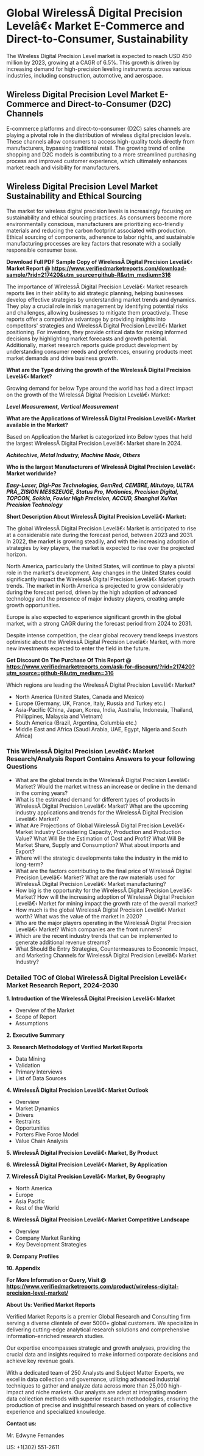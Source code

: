 <h1>Global WirelessÂ Digital Precision Levelâ€‹ Market E-Commerce and Direct-to-Consumer, Sustainability</h1><p class=""><p>The Wireless Digital Precision Level market is expected to reach USD 450 million by 2023, growing at a CAGR of 6.5%. This growth is driven by increasing demand for high-precision leveling instruments across various industries, including construction, automotive, and aerospace.</p><h2>Wireless Digital Precision Level Market E-Commerce and Direct-to-Consumer (D2C) Channels</h2><p>E-commerce platforms and direct-to-consumer (D2C) sales channels are playing a pivotal role in the distribution of wireless digital precision levels. These channels allow consumers to access high-quality tools directly from manufacturers, bypassing traditional retail. The growing trend of online shopping and D2C models is contributing to a more streamlined purchasing process and improved customer experience, which ultimately enhances market reach and visibility for manufacturers.</p><h2>Wireless Digital Precision Level Market Sustainability and Ethical Sourcing</h2><p>The market for wireless digital precision levels is increasingly focusing on sustainability and ethical sourcing practices. As consumers become more environmentally conscious, manufacturers are prioritizing eco-friendly materials and reducing the carbon footprint associated with production. Ethical sourcing of components, adherence to labor rights, and sustainable manufacturing processes are key factors that resonate with a socially responsible consumer base.</p></p><p class=""><strong>Download Full PDF Sample Copy of WirelessÂ Digital Precision Levelâ€‹ Market Report @ <a href="https://www.verifiedmarketreports.com/download-sample/?rid=217420&utm_source=github-R&utm_medium=316" target="_blank">https://www.verifiedmarketreports.com/download-sample/?rid=217420&utm_source=github-R&utm_medium=316</a></strong></p><p>The importance of&nbsp;WirelessÂ Digital Precision Levelâ€‹ Market research reports lies in their ability to aid strategic planning, helping businesses develop effective strategies by understanding market trends and dynamics. They play a crucial role in risk management by identifying potential risks and challenges, allowing businesses to mitigate them proactively. These reports offer a competitive advantage by providing insights into competitors' strategies and WirelessÂ Digital Precision Levelâ€‹ Market positioning. For investors, they provide critical data for making informed decisions by highlighting market forecasts and growth potential. Additionally, market research reports guide product development by understanding consumer needs and preferences, ensuring products meet market demands and drive business growth.</p><p><strong>What are the&nbsp;Type driving the growth of the WirelessÂ Digital Precision Levelâ€‹ Market?</strong></p><p id="" class="">Growing demand for below Type around the world has had a direct impact on the growth of the WirelessÂ Digital Precision Levelâ€‹ Market:</p><p class=""><em><strong>Level Measurement, Vertical Measurement</strong></em></p><p class=""><strong>What are the&nbsp;Applications&nbsp;of WirelessÂ Digital Precision Levelâ€‹ Market available in the Market?</strong></p><p id="" class="">Based on Application the Market is categorized into Below types that held the largest WirelessÂ Digital Precision Levelâ€‹ Market share In 2024.</p><p class=""><em><strong>Achitechive, Metal Industry, Machine Made, Others</strong></em></p><p class=""><strong>Who is the largest Manufacturers of WirelessÂ Digital Precision Levelâ€‹ Market worldwide?</strong></p><p><em><strong>Easy-Laser, Digi-Pas Technologies, GemRed, CEMBRE, Mitutoyo, ULTRA PRÃ„ZISION MESSZEUGE, Status Pro, Motionics, Precision Digital, TOPCON, Sokkia, Fowler High Precision, ACCUD, Shanghai XuYan Precision Technology</strong></em></p><p id="" class=""><strong>Short Description About WirelessÂ Digital Precision Levelâ€‹ Market:</strong></p><p>The global WirelessÂ Digital Precision Levelâ€‹ Market is anticipated to rise at a considerable rate during the forecast period, between 2023 and 2031. In 2022, the market is growing steadily, and with the increasing adoption of strategies by key players, the market is expected to rise over the projected horizon.</p><p>North America, particularly the United States, will continue to play a pivotal role in the market's development. Any changes in the United States could significantly impact the WirelessÂ Digital Precision Levelâ€‹ Market growth trends. The market in North America is projected to grow considerably during the forecast period, driven by the high adoption of advanced technology and the presence of major industry players, creating ample growth opportunities.</p><p>Europe is also expected to experience significant growth in the global market, with a strong CAGR during the forecast period from 2024 to 2031.</p><p>Despite intense competition, the clear global recovery trend keeps investors optimistic about the WirelessÂ Digital Precision Levelâ€‹ Market, with more new investments expected to enter the field in the future.</p><p id="" class=""><strong>Get Discount On The Purchase Of This Report @ <a href="https://www.verifiedmarketreports.com/ask-for-discount/?rid=217420?utm_source=github-R&utm_medium=316" target="_blank">https://www.verifiedmarketreports.com/ask-for-discount/?rid=217420?utm_source=github-R&utm_medium=316</a></strong></p><p class="">Which regions are leading the WirelessÂ Digital Precision Levelâ€‹ Market?</p><ul><li>North America (United States, Canada and Mexico)</li><li>Europe (Germany, UK, France, Italy, Russia and Turkey etc.)</li><li>Asia-Pacific (China, Japan, Korea, India, Australia, Indonesia, Thailand, Philippines, Malaysia and Vietnam)</li><li>South America (Brazil, Argentina, Columbia etc.)</li><li>Middle East and Africa (Saudi Arabia, UAE, Egypt, Nigeria and South Africa)</li></ul><h3 id="" class="">This WirelessÂ Digital Precision Levelâ€‹ Market Research/Analysis Report Contains Answers to your following Questions</h3><ul><li>What are the global trends in the WirelessÂ Digital Precision Levelâ€‹ Market? Would the market witness an increase or decline in the demand in the coming years?</li><li>What is the estimated demand for different types of products in WirelessÂ Digital Precision Levelâ€‹ Market? What are the upcoming industry applications and trends for the WirelessÂ Digital Precision Levelâ€‹ Market?</li><li>What Are Projections of Global WirelessÂ Digital Precision Levelâ€‹ Market Industry Considering Capacity, Production and Production Value? What Will Be the Estimation of Cost and Profit? What Will Be Market Share, Supply and Consumption? What about imports and Export?</li><li>Where will the strategic developments take the industry in the mid to long-term?</li><li>What are the factors contributing to the final price of WirelessÂ Digital Precision Levelâ€‹ Market? What are the raw materials used for WirelessÂ Digital Precision Levelâ€‹ Market manufacturing?</li><li>How big is the opportunity for the WirelessÂ Digital Precision Levelâ€‹ Market? How will the increasing adoption of WirelessÂ Digital Precision Levelâ€‹ Market for mining impact the growth rate of the overall market?</li><li>How much is the global WirelessÂ Digital Precision Levelâ€‹ Market worth? What was the value of the market In 2020?</li><li>Who are the major players operating in the WirelessÂ Digital Precision Levelâ€‹ Market? Which companies are the front runners?</li><li>Which are the recent industry trends that can be implemented to generate additional revenue streams?</li><li>What Should Be Entry Strategies, Countermeasures to Economic Impact, and Marketing Channels for WirelessÂ Digital Precision Levelâ€‹ Market Industry?</li></ul><h3 id="" class="">Detailed TOC of Global WirelessÂ Digital Precision Levelâ€‹ Market Research Report, 2024-2030</h3><p id="" class=""><strong>1. Introduction of the WirelessÂ Digital Precision Levelâ€‹ Market</strong></p><ul><li>Overview of the Market</li><li>Scope of Report</li><li>Assumptions</li></ul><p id="" class=""><strong>2. Executive Summary</strong></p><p id="" class=""><strong>3. Research Methodology of Verified Market Reports</strong></p><ul><li>Data Mining</li><li>Validation</li><li>Primary Interviews</li><li>List of Data Sources</li></ul><p id="" class=""><strong>4. WirelessÂ Digital Precision Levelâ€‹ Market Outlook</strong></p><ul><li>Overview</li><li>Market Dynamics</li><li>Drivers</li><li>Restraints</li><li>Opportunities</li><li>Porters Five Force Model</li><li>Value Chain Analysis</li></ul><p id="" class=""><strong>5. WirelessÂ Digital Precision Levelâ€‹ Market, By Product</strong></p><p id="" class=""><strong>6. WirelessÂ Digital Precision Levelâ€‹ Market, By Application</strong></p><p id="" class=""><strong>7. WirelessÂ Digital Precision Levelâ€‹ Market, By Geography</strong></p><ul><li>North America</li><li>Europe</li><li>Asia Pacific</li><li>Rest of the World</li></ul><p id="" class=""><strong>8. WirelessÂ Digital Precision Levelâ€‹ Market Competitive Landscape</strong></p><ul><li>Overview</li><li>Company Market Ranking</li><li>Key Development Strategies</li></ul><p id="" class=""><strong>9. Company Profiles</strong></p><p id="" class=""><strong>10. Appendix</strong></p><p id="" class=""><strong>For More Information or Query, Visit @ <a href="https://www.verifiedmarketreports.com/product/wireless-digital-precision-level-market/" target="_blank">https://www.verifiedmarketreports.com/product/wireless-digital-precision-level-market/</a></strong></p><p id="" class=""><strong>About Us: Verified Market Reports</strong></p><p id="" class="">Verified Market Reports is a premier Global Research and Consulting firm serving a diverse clientele of over 5000+ global customers. We specialize in delivering cutting-edge analytical research solutions and comprehensive information-enriched research studies.</p><p id="" class="">Our expertise encompasses strategic and growth analyses, providing the crucial data and insights required to make informed corporate decisions and achieve key revenue goals.</p><p id="" class="">With a dedicated team of 250 Analysts and Subject Matter Experts, we excel in data collection and governance, utilizing advanced industrial techniques to gather and analyze data across more than 25,000 high-impact and niche markets. Our analysts are adept at integrating modern data collection methods with superior research methodologies, ensuring the production of precise and insightful research based on years of collective experience and specialized knowledge.</p><p id="" class=""><strong>Contact us:</strong></p><p id="" class="">Mr. Edwyne Fernandes</p><p id="" class="">US: +1(302) 551-2611</p>